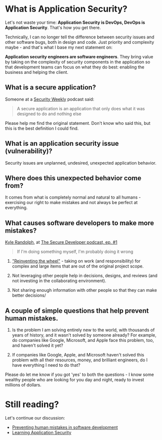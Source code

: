 # What is Application Security?

Let's not waste your time: **Application Security is DevOps, DevOps is
Application Security**. That's how you get there.

Technically, I can no longer tell the difference between security issues and
other software bugs, both in design and code. Just priority and complexity maybe
\- and that's what I base my next statement on:

**Application security engineers are software engineers**. They bring value by
taking on the complexity of security components in the application so that
development teams can focus on what they do best: enabling the business and
helping the client.

## What is a secure application?

Someone at a [Security Weekly](https://securityweekly.com/) podcast said:

>  A secure application is an application that only does what it was designed to
>  do and nothing else

Please help me find the original statement. Don't know who said this, but this
is the best definition I could find.

## What is an application security issue (vulnerability)?

Security issues are unplanned, undesired, unexpected application behavior.

## Where does this unexpected behavior come from?

It comes from what is completely normal and natural to all humans - exercising
our right to make mistakes and not always be perfect at everything.

## What causes software developers to make more mistakes?

[Kyle Randolph](https://twitter.com/kylerandolph), at
[The Secure Developer podcast, ep. #1](https://www.heavybit.com/library/podcasts/the-secure-developer/ep-1-prioritizing-secure-development/)

> If I'm doing something myself, I'm probably doing it wrong

1.  ["Reinventing the wheel"](https://en.wikipedia.org/wiki/Reinventing_the_wheel)
    \- taking on work (and responsibility) for complex and large items that are
    out of the original project scope.

2.  Not leveraging other people help in decisions, designs, and reviews (and not
    investing in the collaborating environment).

3.  Not sharing enough information with other people so that they can make
    better decisions/

## A couple of simple questions that help prevent human mistakes.

1.  Is the problem I am solving entirely new to the world, with thousands of
    years of history, and it wasn't solved by someone already? For example, do
    companies like Google, Microsoft, and Apple face this problem, too, and
    haven't solved it yet?

2.  If companies like Google, Apple, and Microsoft haven't solved this problem
    with all their resources, money, and brilliant engineers, do I have
    everything I need to do that?

Please do let me know if you got 'yes' to both the questions - I know some
wealthy people who are looking for you day and night, ready to invest millions
of dollars.

# Still reading?

Let's continue our discussion:

*   [Preventing human mistakes in software development](prevent/)
*   [Learning Application Security](learn/)
